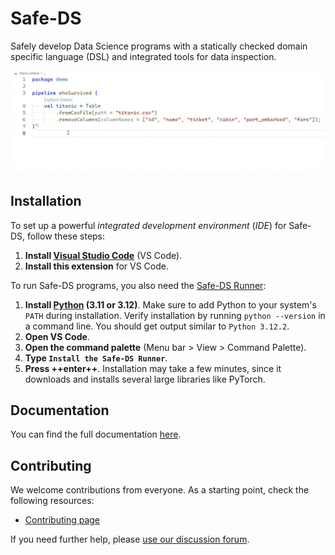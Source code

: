 # Safe-DS

Safely develop Data Science programs with a statically checked domain specific language (DSL) and integrated tools for data
inspection.

![demo](https://github.com/Safe-DS/DSL/raw/main/docs/img/home/demo.gif)

## Installation

To set up a powerful _integrated development environment_ (_IDE_) for Safe-DS, follow these steps:

1. **Install [Visual Studio Code](https://code.visualstudio.com/)** (VS Code).
2. **Install this extension** for VS Code.

To run Safe-DS programs, you also need the [Safe-DS Runner](https://github.com/Safe-DS/Runner):

1. **Install [Python](https://www.python.org/) (3.11 or 3.12)**. Make sure to add Python to your
   system's `PATH` during installation. Verify installation by running `python --version` in a
   command line. You should get output similar to `Python 3.12.2`.
2. **Open VS Code**.
3. **Open the command palette** (Menu bar > View > Command Palette).
4. **Type `Install the Safe-DS Runner`**.
5. **Press ++enter++**. Installation may take a few minutes, since it downloads and installs several large libraries
   like PyTorch.

## Documentation

You can find the full documentation [here](https://dsl.safeds.com).

## Contributing

We welcome contributions from everyone. As a starting point, check the following resources:

* [Contributing page](https://github.com/Safe-DS/DSL/contribute)

If you need further help, please [use our discussion forum][forum].

[forum]: https://github.com/orgs/Safe-DS/discussions

